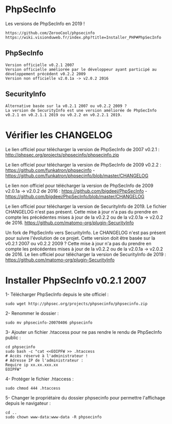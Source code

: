 # PhpSecInfo

Les versions de PhpSecInfo en 2019 !
```
https://github.com/ZerooCool/phpsecinfo
https://wiki.visionduweb.fr/index.php?title=Installer_PHP#PhpSecInfo
```

## PhpSecInfo
```
Version officielle v0.2.1 2007
Version officielle améliorée par le développeur ayant participé au développement précédent v0.2.2 2009
Version non officielle v2.0.1a -> v2.0.2 2016
```

## SecurityInfo
```
Alternative basée sur la v0.2.1 2007 ou v0.2.2 2009 ?
La version de SecurityInfo est une version améliorée de PhpSecInfo v0.2.1 en v0.2.1.1 2019 ou v0.2.2 en v0.2.2.1 2019.
```

# Vérifier les CHANGELOG
Le lien officiel pour télécharger la version de PhpSecInfo de 2007 v0.2.1 :
http://phpsec.org/projects/phpsecinfo/phpsecinfo.zip

Le lien officiel pour télécharger la version de PhpSecInfo de 2009 v0.2.2 :
https://github.com/funkatron/phpsecinfo - https://github.com/funkatron/phpsecinfo/blob/master/CHANGELOG

Le lien non officiel pour télécharger la version de PhpSecInfo de 2009 v2.0.1a -> v2.0.2 de 2016 :
https://github.com/bigdeej/PhpSecInfo - https://github.com/bigdeej/PhpSecInfo/blob/master/CHANGELOG

Le lien officiel pour télécharger la version de SecurityInfo de 2019.
Le fichier CHANGELOG n'est pas présent.
Cette mise à jour n'a pas du prendre en compte les précédentes mises à jour de la v0.2.2 ou de la v2.0.1a -> v2.0.2 de 2016.
https://github.com/matomo-org/plugin-SecurityInfo

Un fork de PhpSecInfo vers SecurityInfo.
Le CHANGELOG n'est pas présent pour suivre l'évolution de ce projet.
Cette version doit être basée sur la v0.2.1 2007 ou v0.2.2 2009 ?
Cette mise à jour n'a pas du prendre en compte les précédentes mises à jour de la v0.2.2 ou de la v2.0.1a -> v2.0.2 de 2016.
Le lien officiel pour télécharger la version de SecurityInfo de 2019 : https://github.com/matomo-org/plugin-SecurityInfo

# Installer PhpSecInfo v0.2.1 2007
1- Télécharger PhpSecInfo depuis le site officiel :
```
sudo wget http://phpsec.org/projects/phpsecinfo/phpsecinfo.zip
```

2- Renommer le dossier :
```
sudo mv phpsecinfo-20070406 phpsecinfo
```

3- Ajouter un fichier .htaccess pour ne pas rendre le rendu de PhpSecInfo public :
```
cd phpsecinfo
sudo bash -c "cat <<EOIPFW >> .htaccess
# Accès réservé à l'administrateur !
# Adresse IP de l'administrateur :
Require ip xx.xx.xxx.xx
EOIPFW"
```

4- Protéger le fichier .htaccess :
```
sudo chmod 444 .htaccess
```

5- Changer le propriétaire du dossier phpsecinfo pour permettre l'affichage depuis le navigateur :
```
cd ..
sudo chown www-data:www-data -R phpsecinfo
```
